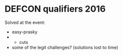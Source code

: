 # DEFCON qualifiers 2016

Solved at the event:
* easy-prasky
* * cuts
* some of the legit challenges? (solutions lost to time)
